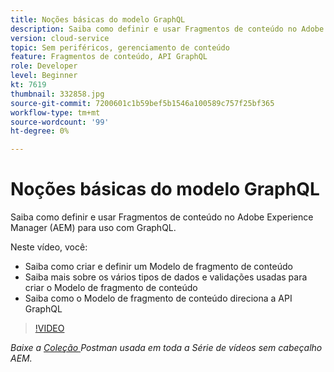 ```yaml
---
title: Noções básicas do modelo GraphQL
description: Saiba como definir e usar Fragmentos de conteúdo no Adobe Experience Manager (AEM) para uso com GraphQL.
version: cloud-service
topic: Sem periféricos, gerenciamento de conteúdo
feature: Fragmentos de conteúdo, API GraphQL
role: Developer
level: Beginner
kt: 7619
thumbnail: 332858.jpg
source-git-commit: 7200601c1b59bef5b1546a100589c757f25bf365
workflow-type: tm+mt
source-wordcount: '99'
ht-degree: 0%

---
```



# Noções básicas do modelo GraphQL

Saiba como definir e usar Fragmentos de conteúdo no Adobe Experience Manager (AEM) para uso com GraphQL.

Neste vídeo, você:

+ Saiba como criar e definir um Modelo de fragmento de conteúdo
+ Saiba mais sobre os vários tipos de dados e validações usadas para criar o Modelo de fragmento de conteúdo
+ Saiba como o Modelo de fragmento de conteúdo direciona a API GraphQL

>[!VIDEO](https://video.tv.adobe.com/v/332858/?quality=12&learn=on)

_Baixe a  [Coleção ](./assets/aem-headless-video-series.postman_collection.json) Postman usada em toda a Série de vídeos sem cabeçalho AEM._
